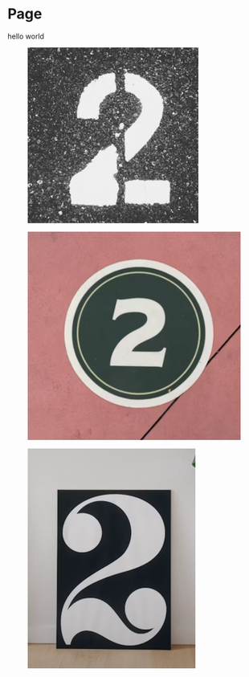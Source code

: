 # Page

hello world

<figure><img src=".gitbook/assets/twos/2.1.png" alt=""><figcaption></figcaption></figure>

<figure><img src=".gitbook/assets/twos/2.2.png" alt=""><figcaption></figcaption></figure>

<figure><img src=".gitbook/assets/twos/2.3.png" alt=""><figcaption></figcaption></figure>
